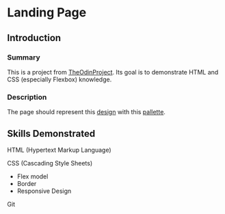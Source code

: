 # Landing Page

## Introduction

### Summary

This is a project from [TheOdinProject](https://www.theodinproject.com/lessons/foundations-landing-page).
Its goal is to demonstrate HTML and CSS (especially Flexbox) knowledge.

### Description

The page should represent this [design](https://cdn.statically.io/gh/TheOdinProject/curriculum/81a5d553f4073e593d23a6ab00d50eef8620796d/foundations/html_css/project/imgs/01.png)
with this [pallette](https://cdn.statically.io/gh/TheOdinProject/curriculum/a38403e7d81cc8305af16ac48985cfbde87834d6/foundations/html_css/flexbox/project-landing-page/imgs/02.png).

## Skills Demonstrated

HTML (Hypertext Markup Language)

CSS (Cascading Style Sheets)

- Flex model
- Border
- Responsive Design

Git
